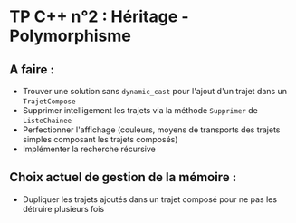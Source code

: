 # TP C++ n°2 : Héritage - Polymorphisme
## A faire :

- Trouver une solution sans `dynamic_cast` pour l'ajout d'un trajet dans un `TrajetCompose`
- Supprimer intelligement les trajets via la méthode `Supprimer` de `ListeChainee`
- Perfectionner l'affichage (couleurs, moyens de transports des trajets simples composant les trajets composés)
- Implémenter la recherche récursive

## Choix actuel de gestion de la mémoire :

- Dupliquer les trajets ajoutés dans un trajet composé pour ne pas les détruire plusieurs fois